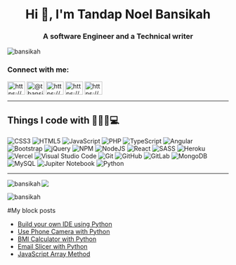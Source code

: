 <h1 align="center">Hi 👋, I'm Tandap Noel Bansikah</h1>
<h3 align="center">A software Engineer and a Technical writer</h3>

<p align="left"> <img src="https://komarev.com/ghpvc/?username=bansikah&label=Profile%20views&color=0e75b6&style=flat" alt="bansikah" /> </p>

<h3 align="left">Connect with me:</h3>
<p align="left">
<a href="https://dev.to/https://dev.to/bansikah" target="blank"><img align="center" src="https://raw.githubusercontent.com/rahuldkjain/github-profile-readme-generator/master/src/images/icons/Social/devto.svg" alt="https://dev.to/bansikah" height="30" width="40" /></a>
<a href="https://twitter.com/@tbansikah" target="blank"><img align="center" src="https://raw.githubusercontent.com/rahuldkjain/github-profile-readme-generator/master/src/images/icons/Social/twitter.svg" alt="@tbansikah" height="30" width="40" /></a>
<a href="https://linkedin.com/in/https://www.linkedin.com/feed/update/urn:li:share:7074558452550770688/" target="blank"><img align="center" src="https://raw.githubusercontent.com/rahuldkjain/github-profile-readme-generator/master/src/images/icons/Social/linked-in-alt.svg" alt="https://www.linkedin.com/feed/update/urn:li:share:7074558452550770688/" height="30" width="40" /></a>
<a href="https://hashnode.com/https://hashnode.com/edit/" target="blank"><img align="center" src="https://raw.githubusercontent.com/rahuldkjain/github-profile-readme-generator/master/src/images/icons/Social/hashnode.svg" alt="https://hashnode.com/edit/" height="30" width="40" /></a>
<a href="https://medium.com/https://medium.com/@tandapnoelbansikah/" target="blank"><img align="center" src="https://raw.githubusercontent.com/rahuldkjain/github-profile-readme-generator/master/src/images/icons/Social/medium.svg" alt="https://medium.com/@tandapnoelbansikah/" height="30" width="40" /></a>
</p>


---
## Things I code with 👨🏾‍💻💻

![CSS3](https://img.shields.io/badge/css3-%231572B6.svg?style=for-the-badge&logo=css3&logoColor=white) ![HTML5](https://img.shields.io/badge/html5-%23E34F26.svg?style=for-the-badge&logo=html5&logoColor=white) ![JavaScript](https://img.shields.io/badge/javascript-%23323330.svg?style=for-the-badge&logo=javascript&logoColor=%23F7DF1E) ![PHP](https://img.shields.io/badge/php-%23777BB4.svg?style=for-the-badge&logo=php&logoColor=white) ![TypeScript](https://img.shields.io/badge/typescript-%23007ACC.svg?style=for-the-badge&logo=typescript&logoColor=white) ![Angular](https://img.shields.io/badge/angular-%23DD0031.svg?style=for-the-badge&logo=angular&logoColor=white) ![Bootstrap](https://img.shields.io/badge/bootstrap-%23563D7C.svg?style=for-the-badge&logo=bootstrap&logoColor=white) ![jQuery](https://img.shields.io/badge/jquery-%230769AD.svg?style=for-the-badge&logo=jquery&logoColor=white) ![NPM](https://img.shields.io/badge/NPM-%23000000.svg?style=for-the-badge&logo=npm&logoColor=white) ![NodeJS](https://img.shields.io/badge/node.js-6DA55F?style=for-the-badge&logo=node.js&logoColor=white) ![React](https://img.shields.io/badge/react-%2320232a.svg?style=for-the-badge&logo=react&logoColor=%2361DAFB) ![SASS](https://img.shields.io/badge/SASS-hotpink.svg?style=for-the-badge&logo=SASS&logoColor=white) ![Heroku](https://img.shields.io/badge/heroku-%23430098.svg?style=for-the-badge&logo=heroku&logoColor=white) ![Vercel](https://img.shields.io/badge/vercel-%23000000.svg?style=for-the-badge&logo=vercel&logoColor=white) ![Visual Studio Code](https://img.shields.io/badge/Visual%20Studio%20Code-0078d7.svg?style=for-the-badge&logo=visual-studio-code&logoColor=white) ![Git](https://img.shields.io/badge/git-%23F05033.svg?style=for-the-badge&logo=git&logoColor=white) ![GitHub](https://img.shields.io/badge/github-%23121011.svg?style=for-the-badge&logo=github&logoColor=white) ![GitLab](https://img.shields.io/badge/gitlab-%23181717.svg?style=for-the-badge&logo=gitlab&logoColor=white) ![MongoDB](https://img.shields.io/badge/MongoDB-%234ea94b.svg?style=for-the-badge&logo=mongodb&logoColor=white) ![MySQL](https://img.shields.io/badge/mysql-%2300f.svg?style=for-the-badge&logo=mysql&logoColor=white) ![Jupiter Notebook](https://img.shields.io/badge/jupiternotebook-%23E34F26.svg?style=for-the-badge&logo=jupiternotebook&logoColor=white)  ![Python](https://img.shields.io/badge/Python-%234ea94b.svg?style=for-the-badge&logo=python&logoColor=white)
 
---


<p><img align="left" src="https://github-readme-stats.vercel.app/api/top-langs?username=bansikah&show_icons=true&locale=en&layout=compact" alt="bansikah" /></p>


<img src="https://github-readme-stats.vercel.app/api?username=bansikah&show_icons=true&theme=radical" />


<p><img align="center" src="https://github-readme-streak-stats.herokuapp.com/?user=bansikah&" alt="bansikah" /></p>

#My block posts
<!-- BLOG-POST-LIST:START -->
- [Build your own IDE using Python](https://bansikah.hashnode.dev/build-your-own-ide-using-python)
- [Use Phone Camera with Python](https://bansikah.hashnode.dev/use-phone-camera-with-python)
- [BMI Calculator with Python](https://bansikah.hashnode.dev/bmi-calculator-with-python)
- [Email Slicer with Python](https://bansikah.hashnode.dev/email-slicer-with-python)
- [JavaScript Array Method](https://bansikah.hashnode.dev/javascript-array-method)
<!-- BLOG-POST-LIST:END -->
